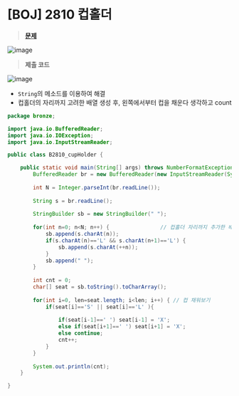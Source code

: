 # [BOJ] 2810 컵홀더
> **[문제](https://www.acmicpc.net/problem/2810)**
> 
![image](https://user-images.githubusercontent.com/80896077/174943041-f080d8af-5b75-403e-9a6c-253b97cf2ba0.png)

> **제출 코드**

![image](https://user-images.githubusercontent.com/80896077/174943055-0e4a7a57-69d4-49b1-88b3-a5a080d5126b.png)

- `String`의 메소드를 이용하여 해결
- 컵홀더의 자리까지 고려한 배열 생성 후, 왼쪽에서부터 컵을 채운다 생각하고 count

```java
package bronze;

import java.io.BufferedReader;
import java.io.IOException;
import java.io.InputStreamReader;

public class B2810_cupHolder {

	public static void main(String[] args) throws NumberFormatException, IOException {
		BufferedReader br = new BufferedReader(new InputStreamReader(System.in));
		
		int N = Integer.parseInt(br.readLine());
		
		String s = br.readLine();
		
		StringBuilder sb = new StringBuilder(" ");
		
		for(int n=0; n<N; n++) {				// 컵홀더 자리까지 추가한 배열 생성
			sb.append(s.charAt(n));
			if(s.charAt(n)=='L' && s.charAt(n+1)=='L') {
				sb.append(s.charAt(++n));
			}
			sb.append(" ");
		}
		
		int cnt = 0;
		char[] seat = sb.toString().toCharArray();
		
		for(int i=0, len=seat.length; i<len; i++) {	// 컵 채워보기
			if(seat[i]=='S' || seat[i]=='L' ){
				
				if(seat[i-1]==' ') seat[i-1] = 'X';
				else if(seat[i+1]==' ') seat[i+1] = 'X';
				else continue;
				cnt++;
			}
		}
		
		System.out.println(cnt);
	}

}
```
